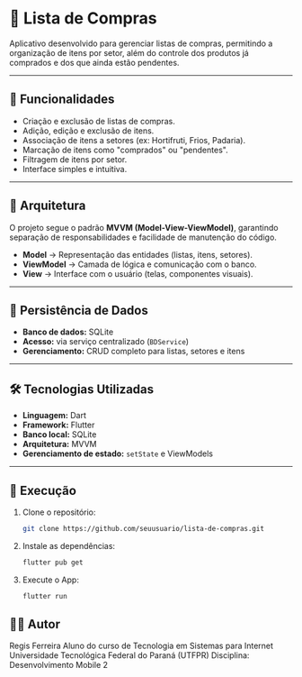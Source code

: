 # 🛒 Lista de Compras

Aplicativo desenvolvido para gerenciar listas de compras, permitindo a organização de itens por setor, além do controle dos produtos já comprados e dos que ainda estão pendentes.

---

## 📱 Funcionalidades

- Criação e exclusão de listas de compras.
- Adição, edição e exclusão de itens.
- Associação de itens a setores (ex: Hortifruti, Frios, Padaria).
- Marcação de itens como "comprados" ou "pendentes".
- Filtragem de itens por setor.
- Interface simples e intuitiva.

---

## 🧩 Arquitetura

O projeto segue o padrão **MVVM (Model-View-ViewModel)**, garantindo separação de responsabilidades e facilidade de manutenção do código.

- **Model** → Representação das entidades (listas, itens, setores).  
- **ViewModel** → Camada de lógica e comunicação com o banco.  
- **View** → Interface com o usuário (telas, componentes visuais).  

---

## 💾 Persistência de Dados

- **Banco de dados:** SQLite  
- **Acesso:** via serviço centralizado (`BDService`)  
- **Gerenciamento:** CRUD completo para listas, setores e itens  

---

## 🛠️ Tecnologias Utilizadas

- **Linguagem:** Dart  
- **Framework:** Flutter  
- **Banco local:** SQLite  
- **Arquitetura:** MVVM  
- **Gerenciamento de estado:** `setState` e ViewModels  

---

## 🚀 Execução

1. Clone o repositório:
   ```bash
   git clone https://github.com/seuusuario/lista-de-compras.git
2. Instale as dependências:
   ```bash
   flutter pub get
3. Execute o App:
   ```bash
   flutter run

## 👨‍💻 Autor

Regis Ferreira
Aluno do curso de Tecnologia em Sistemas para Internet
Universidade Tecnológica Federal do Paraná (UTFPR)
Disciplina: Desenvolvimento Mobile 2
